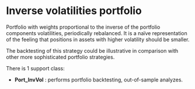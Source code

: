 
# Inverse volatilities portfolio <a name="TOP">

Portfolio with weights proportional to the inverse of the portfolio
components volatilities, periodically rebalanced. It is a naïve representation
of the feeling that positions in assets with higher volatility should be
smaller.


The backtesting of this strategy could be illustrative in comparison with
other more sophisticated portfolio strategies.   

There is 1 support class:

* **Port_InvVol** : performs portfolio backtesting, out-of-sample analyzes.
